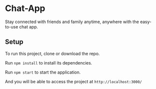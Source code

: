 # Chat-App

Stay connected with friends and family anytime, anywhere with the easy-to-use chat app.

## Setup
To run this project, clone or download the repo.

Run `npm install` to install its dependencies.

Run `npm start` to start the application.

And you will be able to access the project at `http://localhost:3000/`
